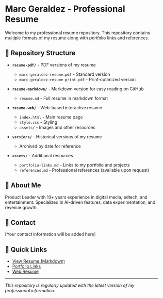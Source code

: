 # Marc Geraldez - Professional Resume

Welcome to my professional resume repository. This repository contains multiple formats of my resume along with portfolio links and references.

## 📁 Repository Structure

- **`resume-pdf/`** - PDF versions of my resume
  - `marc-geraldez-resume.pdf` - Standard version
  - `marc-geraldez-resume-print.pdf` - Print-optimized version

- **`resume-markdown/`** - Markdown version for easy reading on GitHub
  - `resume.md` - Full resume in markdown format

- **`resume-web/`** - Web-based interactive resume
  - `index.html` - Main resume page
  - `style.css` - Styling
  - `assets/` - Images and other resources

- **`versions/`** - Historical versions of my resume
  - Archived by date for reference

- **`assets/`** - Additional resources
  - `portfolio-links.md` - Links to my portfolio and projects
  - `references.md` - Professional references (available upon request)

## 👤 About Me

Product Leader with 10+ years experience in digital media, edtech, and entertainment. Specialized in AI-driven features, data experimentation, and revenue growth.

## 📧 Contact

[Your contact information will be added here]

## 🔗 Quick Links

- [View Resume (Markdown)](resume-markdown/resume.md)
- [Portfolio Links](assets/portfolio-links.md)
- [Web Resume](resume-web/index.html)

---

*This repository is regularly updated with the latest version of my professional information.*